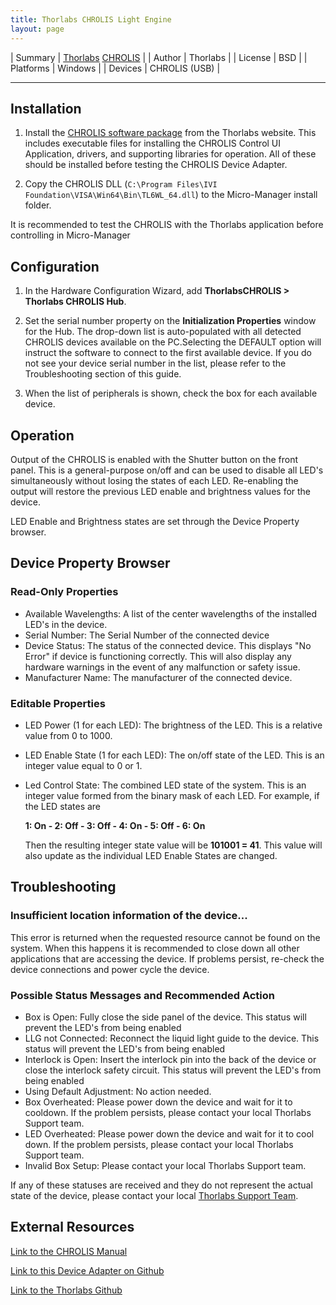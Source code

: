```yaml
---
title: Thorlabs CHROLIS Light Engine
layout: page
---
```


| Summary | [Thorlabs](https://www.thorlabs.com/) [CHROLIS](https://www.thorlabs.com/newgrouppage9.cfm?objectgroup_id=13597&pn=CHROLIS) |
| Author  | Thorlabs |
| License | BSD |
| Platforms | Windows |
| Devices | CHROLIS (USB) |

---

## Installation

1. Install the [CHROLIS software package](https://www.thorlabs.com/software_pages/ViewSoftwarePage.cfm?Code=CHROLIS) from the Thorlabs   website. This includes executable files for installing the CHROLIS Control UI Application, drivers, and supporting libraries for operation. All of these should be installed before testing the CHROLIS Device Adapter.

2. Copy the CHROLIS DLL (`C:\Program Files\IVI Foundation\VISA\Win64\Bin\TL6WL_64.dll`) to the Micro-Manager install folder.

It is recommended to test the CHROLIS with the Thorlabs application before controlling in Micro-Manager

## Configuration

1. In the Hardware Configuration Wizard, add **ThorlabsCHROLIS > Thorlabs CHROLIS Hub**.

2. Set the serial number property on the **Initialization Properties** window for the Hub. The drop-down list is auto-populated with all detected CHROLIS devices available on the PC.Selecting the DEFAULT option will instruct the software to connect to the first available device. If you do not see your device serial number in the list, please refer to the Troubleshooting section of this guide.

3. When the list of peripherals is shown, check the box for each available device. 


## Operation

Output of the CHROLIS is enabled with the Shutter button on the front panel. This is a general-purpose on/off and can be used to disable all LED's simultaneously without losing the states of each LED. Re-enabling the output will restore the previous LED enable and brightness values for the device.

LED Enable and Brightness states are set through the Device Property browser. 

## Device Property Browser
### Read-Only Properties
- Available Wavelengths: A list of the center wavelengths of the installed LED's in the device. 
- Serial Number: The Serial Number of the connected device
- Device Status: The status of the connected device. This displays "No Error" if device is functioning correctly. This will also display any hardware warnings in the event of any malfunction or safety issue. 
- Manufacturer Name: The manufacturer of the connected device. 

### Editable Properties
- LED Power (1 for each LED): The brightness of the LED. This is a relative value from 0 to 1000. 
- LED Enable State (1 for each LED): The on/off state of the LED. This is an integer value equal to 0 or 1. 
- Led Control State: The combined LED state of the system. This is an integer value formed from the binary mask of each LED. For example, if the LED states are 
 
  __1: On - 2: Off - 3: Off - 4: On - 5: Off - 6: On__

  Then the resulting integer state value will be __101001 = 41__. This value will also update as the individual LED Enable States are changed. 


## Troubleshooting 
### Insufficient location information of the device...
This error is returned when the requested resource cannot be found on the system. When this happens it is recommended to close down all other applications that are accessing the device. If problems persist, re-check the device connections and power cycle the device.

### Possible Status Messages and Recommended Action
- Box is Open: Fully close the side panel of the device. This status will prevent the LED's from being enabled
- LLG not Connected: Reconnect the liquid light guide to the device. This status will prevent the LED's from being enabled
- Interlock is Open: Insert the interlock pin into the back of the device or close the interlock safety circuit. This status will prevent the LED's from being enabled
- Using Default Adjustment: No action needed.
- Box Overheated: Please power down the device and wait for it to cooldown. If the problem persists, please contact your local Thorlabs Support team.
- LED Overheated: Please power down the device and wait for it to cool down. If the problem persists, please contact your local Thorlabs Support team.
- Invalid Box Setup: Please contact your local Thorlabs Support team.

If any of these statuses are received and they do not represent the actual state of the device, please contact your local [Thorlabs Support Team](https://www.thorlabs.com/locations.cfm).

## External Resources
[Link to the CHROLIS Manual](https://www.thorlabs.com/_sd.cfm?fileName=MTN019858-D02.pdf&partNumber=CHROLIS)

[Link to this Device Adapter on Github](https://github.com/micro-manager/mmCoreAndDevices/tree/main/DeviceAdapters/ThorlabsCHROLIS)

[Link to the Thorlabs Github](https://github.com/Thorlabs)
